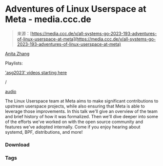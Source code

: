 <!--yml
category: 未分类
date: 2024-05-27 14:32:52
-->

# Adventures of Linux Userspace at Meta - media.ccc.de

> 来源：[https://media.ccc.de/v/all-systems-go-2023-193-adventures-of-linux-userspace-at-meta](https://media.ccc.de/v/all-systems-go-2023-193-adventures-of-linux-userspace-at-meta)

[Anita Zhang](/search?p=Anita+Zhang)

Playlists:

['asg2023' videos starting here](/v/all-systems-go-2023-193-adventures-of-linux-userspace-at-meta/playlist)

/

[audio](/v/all-systems-go-2023-193-adventures-of-linux-userspace-at-meta/audio)

The Linux Userspace team at Meta aims to make significant contributions to upstream userspace projects, while also ensuring that Meta is able to leverage those improvements. In this talk we'll give an overview of the team and brief history of how it was formalized. Then we'll dive deeper into some of the efforts we've worked on with the open source community and features we've adopted internally. Come if you enjoy hearing about systemd, BPF, distributions, and more!

### Download

### Tags